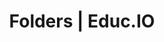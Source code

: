 ---
layout: app
title: Folders | Educ.IO
permalink: /folders/
fonts: true
bootstrap: true
google: true
imports: jquery;tether;bootstrap;showdown;hello;urlparser;loki;clusterize
scripts: polyfills.js;setup.js;flags.js;google.js;apps/folders.js;app.js
scopes:
  - email
  - profile
  - https://www.googleapis.com/auth/drive.readonly
style: _apps/folders
---